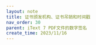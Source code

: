 ```yaml
---
layout: note
title: 证书颁发机构、证书吊销和时间戳
nav_order: 30
parent: iText 7 PDF文件的数字签名
create_time: 2023/11/16
---
```

